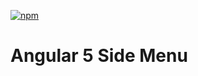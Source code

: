 [![npm](https://img.shields.io/npm/v/ng5-sidemenu.svg)](https://www.npmjs.com/package/ng5-sidemenu)
# Angular 5 Side Menu
